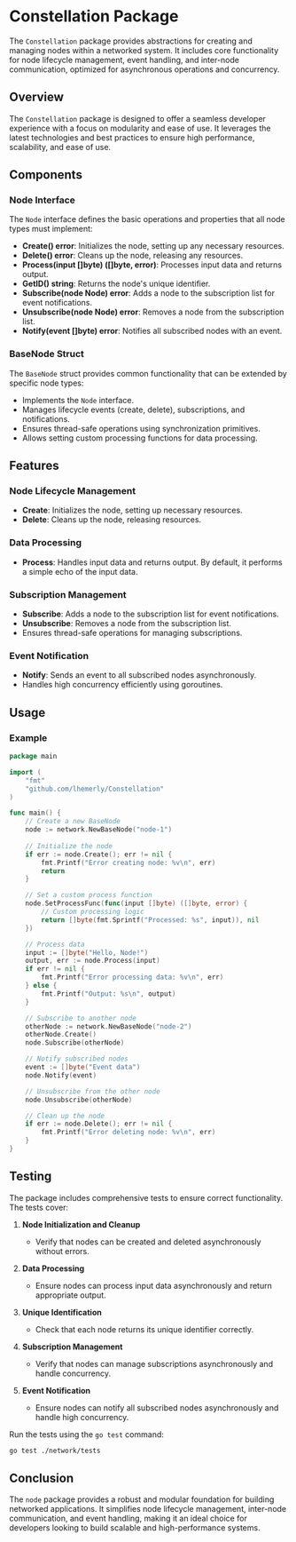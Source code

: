 # Constellation Package

The `Constellation` package provides abstractions for creating and managing nodes within a networked system. It includes core functionality for node lifecycle management, event handling, and inter-node communication, optimized for asynchronous operations and concurrency.

## Overview

The `Constellation` package is designed to offer a seamless developer experience with a focus on modularity and ease of use. It leverages the latest technologies and best practices to ensure high performance, scalability, and ease of use.

## Components

### Node Interface

The `Node` interface defines the basic operations and properties that all node types must implement:

- **Create() error**: Initializes the node, setting up any necessary resources.
- **Delete() error**: Cleans up the node, releasing any resources.
- **Process(input []byte) ([]byte, error)**: Processes input data and returns output.
- **GetID() string**: Returns the node's unique identifier.
- **Subscribe(node Node) error**: Adds a node to the subscription list for event notifications.
- **Unsubscribe(node Node) error**: Removes a node from the subscription list.
- **Notify(event []byte) error**: Notifies all subscribed nodes with an event.

### BaseNode Struct

The `BaseNode` struct provides common functionality that can be extended by specific node types:

- Implements the `Node` interface.
- Manages lifecycle events (create, delete), subscriptions, and notifications.
- Ensures thread-safe operations using synchronization primitives.
- Allows setting custom processing functions for data processing.

## Features

### Node Lifecycle Management

- **Create**: Initializes the node, setting up necessary resources.
- **Delete**: Cleans up the node, releasing resources.

### Data Processing

- **Process**: Handles input data and returns output. By default, it performs a simple echo of the input data.

### Subscription Management

- **Subscribe**: Adds a node to the subscription list for event notifications.
- **Unsubscribe**: Removes a node from the subscription list.
- Ensures thread-safe operations for managing subscriptions.

### Event Notification

- **Notify**: Sends an event to all subscribed nodes asynchronously.
- Handles high concurrency efficiently using goroutines.

## Usage

### Example

```go
package main

import (
    "fmt"
    "github.com/lhemerly/Constellation"
)

func main() {
    // Create a new BaseNode
    node := network.NewBaseNode("node-1")
    
    // Initialize the node
    if err := node.Create(); err != nil {
        fmt.Printf("Error creating node: %v\n", err)
        return
    }

    // Set a custom process function
    node.SetProcessFunc(func(input []byte) ([]byte, error) {
        // Custom processing logic
        return []byte(fmt.Sprintf("Processed: %s", input)), nil
    })

    // Process data
    input := []byte("Hello, Node!")
    output, err := node.Process(input)
    if err != nil {
        fmt.Printf("Error processing data: %v\n", err)
    } else {
        fmt.Printf("Output: %s\n", output)
    }

    // Subscribe to another node
    otherNode := network.NewBaseNode("node-2")
    otherNode.Create()
    node.Subscribe(otherNode)

    // Notify subscribed nodes
    event := []byte("Event data")
    node.Notify(event)

    // Unsubscribe from the other node
    node.Unsubscribe(otherNode)

    // Clean up the node
    if err := node.Delete(); err != nil {
        fmt.Printf("Error deleting node: %v\n", err)
    }
}
```

## Testing

The package includes comprehensive tests to ensure correct functionality. The tests cover:

1. **Node Initialization and Cleanup**
   - Verify that nodes can be created and deleted asynchronously without errors.

2. **Data Processing**
   - Ensure nodes can process input data asynchronously and return appropriate output.

3. **Unique Identification**
   - Check that each node returns its unique identifier correctly.

4. **Subscription Management**
   - Verify that nodes can manage subscriptions asynchronously and handle concurrency.

5. **Event Notification**
   - Ensure nodes can notify all subscribed nodes asynchronously and handle high concurrency.

Run the tests using the `go test` command:

```sh
go test ./network/tests
```

## Conclusion

The `node` package provides a robust and modular foundation for building networked applications. It simplifies node lifecycle management, inter-node communication, and event handling, making it an ideal choice for developers looking to build scalable and high-performance systems.